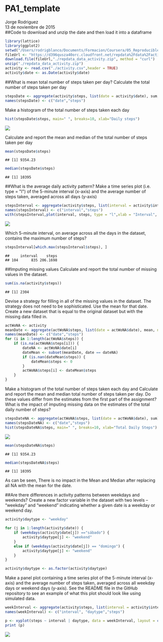 # PA1_template
Jorge Rodriguez  
13 de noviembre de 2015  
##Code to download and unzip the date and then load it into a dataframe 

```r
library(lattice)
library(ggplot2)
setwd("/Users/rodrigblanco/Documents/Formacion/Coursera/05_ReproducibleResearch/Project1")
fileUrl <- "https://d396qusza40orc.cloudfront.net/repdata%2Fdata%2Factivity.zip"
download.file(fileUrl,"./repdata_data_activity.zip", method = "curl")
unzip("./repdata_data_activity.zip") 
activity <- read.csv("./activity.csv",header = TRUE)
activity$date <- as.Date(activity$date)
```

##What is mean total number of steps taken per day?
Calculate the total number of steps taken per day

```r
stepsDate <- aggregate(activity$steps, list(date = activity$date), sum, na.rm=TRUE)
names(stepsDate) <- c("date","steps")
```

Make a histogram of the total number of steps taken each day

```r
hist(stepsDate$steps, main=" ", breaks=10, xlab="Daily steps")
```

![](PA1_template_files/figure-html/HistogramOfStepsByDate-1.png) 

Calculate and report the mean and median of the total number of steps taken per day

```r
mean(stepsDate$steps)
```

```
## [1] 9354.23
```

```r
median(stepsDate$steps)
```

```
## [1] 10395
```

##What is the average daily activity pattern?
Make a time series plot (i.e. type = "l") of the 5-minute interval (x-axis) and the average number of steps taken, averaged across all days (y-axis)

```r
stepsInterval <- aggregate(activity$steps, list(interval = activity$interval), mean, na.rm=TRUE)
names(stepsInterval) <- c("interval","steps")
with(stepsInterval,plot(interval, steps, type = "l",xlab = "Interval", ylab = "Steps mean"))
```

![](PA1_template_files/figure-html/PlotMeansByInterval-1.png) 

Which 5-minute interval, on average across all the days in the dataset, contains the maximum number of steps?

```r
stepsInterval[which.max(stepsInterval$steps), ]
```

```
##     interval    steps
## 104      835 206.1698
```

##Imputing missing values
Calculate and report the total number of missing values in the dataset.

```r
sum(is.na(activity$steps))
```

```
## [1] 2304
```

Devise a strategy for filling in all of the missing values in the dataset. The strategy does not need to be sophisticated. Use the mean for that date.
Create a new dataset that is equal to the original dataset but with the missing data filled in.

```r
actWoNA <- activity
meanDate <- aggregate(actWoNA$steps, list(date = actWoNA$date), mean, na.rm=TRUE)
names(meanDate) <- c("date","steps")
for (i in 1:length(actWoNA$steps)) {
    if (is.na(actWoNA$steps[i])) {
        dateNA <- actWoNA$date[i]
        dateMean <- subset(meanDate, date == dateNA)
        if (is.nan(dateMean$steps)) {
            dateMean$steps <- 0
        }
        actWoNA$steps[i] <- dateMean$steps
    }
}
```

Make a histogram of the total number of steps taken each day and Calculate and report the mean and median total number of steps taken per day. Do these values differ from the estimates from the first part of the assignment? What is the impact of imputing missing data on the estimates of the total daily number of steps?

```r
stepsDateNA <- aggregate(actWoNA$steps, list(date = actWoNA$date), sum)
names(stepsDateNA) <- c("date","steps")
hist(stepsDateNA$steps, main=" ", breaks=10, xlab="Total Daily Steps")
```

![](PA1_template_files/figure-html/StatisticsWithoutNA-1.png) 

```r
mean(stepsDateNA$steps)
```

```
## [1] 9354.23
```

```r
median(stepsDateNA$steps)
```

```
## [1] 10395
```
As can be seen, There is no impact in the Mean and Median after replacing all NA with the mean for the date.

##Are there differences in activity patterns between weekdays and weekends?
Create a new factor variable in the dataset with two levels – “weekday” and “weekend” indicating whether a given date is a weekday or weekend day.

```r
activity$daytype <- "weekday"

for (j in 1:length(activity$date)) {
    if (weekdays(activity$date[j]) =="sábado") {
        activity$daytype[j] <- "weekend"
    }
    else if (weekdays(activity$date[j]) == "domingo") {
        activity$daytype[j] <- "weekend"
    }
}

activity$daytype <- as.factor(activity$daytype)
```

Make a panel plot containing a time series plot of the 5-minute interval (x-axis) and the average number of steps taken, averaged across all weekday days or weekend days (y-axis). See the README file in the GitHub repository to see an example of what this plot should look like using simulated data.

```r
weekInterval <- aggregate(activity$steps, list(interval = activity$interval, daytype = activity$daytype), mean, na.rm = TRUE)
names(weekInterval) <- c("interval", "daytype","steps")

p <- xyplot(steps ~ interval | daytype, data = weekInterval, layout = c(1,2),type = 'l')
print (p) 
```

![](PA1_template_files/figure-html/PlotMeansByDayType-1.png) 


